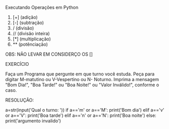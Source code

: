 Executando Operações em Python

1) [+] (adição)
2) [-] (subtração)
3) / (divisão)
4) // (divisão inteira)
5) [*] (multiplicação)
6) ** (potênciação)

OBS: NÃO LEVAR EM CONSIDERÇO OS []

EXERCÍCIO

Faça um Programa que pergunte em que turno você estuda. Peça para digitar M-matutino ou V-Vespertino ou N- Noturno. Imprima a mensagem "Bom Dia!", "Boa Tarde!" ou "Boa Noite!" ou "Valor Inválido!", conforme o caso.

RESOLUÇÃO:


a=str(input('Qual o turno: '))
if a=='m' or a=='M':
	print('Bom dia')
elif a=='v' or a=='V':
	print('Boa tarde')
elif a=='n' or a=='N':
	print('Boa noite')
else:
	print('argumento invalido')
